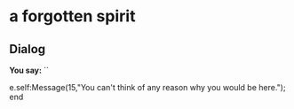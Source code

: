 # a forgotten spirit





## Dialog

**You say:** ``



e.self:Message(15,"You can't think of any reason why you would be here.");
end
